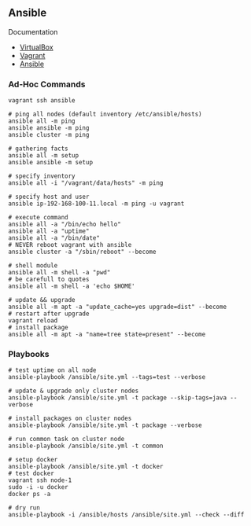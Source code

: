 ## Ansible

Documentation

* [VirtualBox](https://www.virtualbox.org/wiki/Downloads)
* [Vagrant](https://www.vagrantup.com/downloads.html)
* [Ansible](http://docs.ansible.com/ansible/latest/index.html)

### Ad-Hoc Commands
```
vagrant ssh ansible

# ping all nodes (default inventory /etc/ansible/hosts)
ansible all -m ping
ansible ansible -m ping
ansible cluster -m ping

# gathering facts
ansible all -m setup
ansible ansible -m setup

# specify inventory
ansible all -i "/vagrant/data/hosts" -m ping

# specify host and user
ansible ip-192-168-100-11.local -m ping -u vagrant

# execute command
ansible all -a "/bin/echo hello"
ansible all -a "uptime"
ansible all -a "/bin/date"
# NEVER reboot vagrant with ansible
ansible cluster -a "/sbin/reboot" --become

# shell module
ansible all -m shell -a "pwd"
# be carefull to quotes
ansible all -m shell -a 'echo $HOME'

# update && upgrade
ansible all -m apt -a "update_cache=yes upgrade=dist" --become
# restart after upgrade
vagrant reload
# install package
ansible all -m apt -a "name=tree state=present" --become
```

### Playbooks
```
# test uptime on all node
ansible-playbook /ansible/site.yml --tags=test --verbose

# update & upgrade only cluster nodes
ansible-playbook /ansible/site.yml -t package --skip-tags=java --verbose

# install packages on cluster nodes
ansible-playbook /ansible/site.yml -t package --verbose

# run common task on cluster node
ansible-playbook /ansible/site.yml -t common

# setup docker
ansible-playbook /ansible/site.yml -t docker
# test docker
vagrant ssh node-1
sudo -i -u docker
docker ps -a

# dry run
ansible-playbook -i /ansible/hosts /ansible/site.yml --check --diff
```
